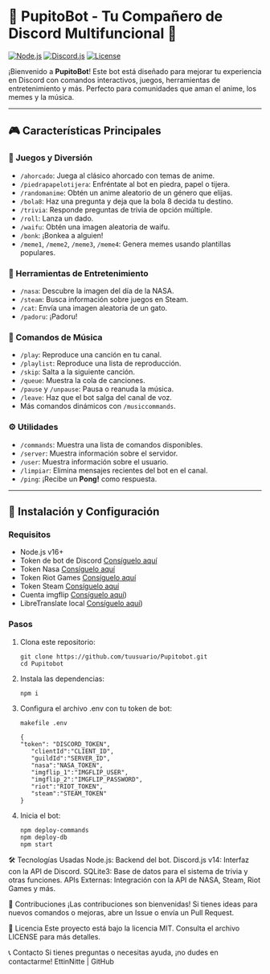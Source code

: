 # 🐻 PupitoBot - Tu Compañero de Discord Multifuncional 🐻

[![Node.js](https://img.shields.io/badge/Node.js-v16%2B-green)](https://nodejs.org/) 
[![Discord.js](https://img.shields.io/badge/Discord.js-v14-blue)](https://discord.js.org/) 
[![License](https://img.shields.io/badge/License-MIT-yellow)](./LICENSE)

¡Bienvenido a **PupitoBot**! Este bot está diseñado para mejorar tu experiencia en Discord con comandos interactivos, juegos, herramientas de entretenimiento y más. Perfecto para comunidades que aman el anime, los memes y la música.

---

## 🎮 Características Principales

### 👾 Juegos y Diversión
- `/ahorcado`: Juega al clásico ahorcado con temas de anime.
- `/piedrapapelotijera`: Enfréntate al bot en piedra, papel o tijera.
- `/randomanime`: Obtén un anime aleatorio de un género que elijas.
- `/bola8`: Haz una pregunta y deja que la bola 8 decida tu destino.
- `/trivia`: Responde preguntas de trivia de opción múltiple.
- `/roll`: Lanza un dado.
- `/waifu`: Obtén una imagen aleatoria de waifu.
- `/bonk`: ¡Bonkea a alguien!
- `/meme1`, `/meme2`, `/meme3`, `/meme4`: Genera memes usando plantillas populares.

### 🌌 Herramientas de Entretenimiento
- `/nasa`: Descubre la imagen del día de la NASA.
- `/steam`: Busca información sobre juegos en Steam.
- `/cat`: Envía una imagen aleatoria de un gato.
- `/padoru`: ¡Padoru!

### 🎵 Comandos de Música
- `/play`: Reproduce una canción en tu canal.
- `/playlist`: Reproduce una lista de reproducción.
- `/skip`: Salta a la siguiente canción.
- `/queue`: Muestra la cola de canciones.
- `/pause` y `/unpause`: Pausa o reanuda la música.
- `/leave`: Haz que el bot salga del canal de voz.
- Más comandos dinámicos con `/musiccommands`.

### ⚙️ Utilidades
- `/commands`: Muestra una lista de comandos disponibles.
- `/server`: Muestra información sobre el servidor.
- `/user`: Muestra información sobre el usuario.
- `/limpiar`: Elimina mensajes recientes del bot en el canal.
- `/ping`: ¡Recibe un **Pong!** como respuesta.

---

## 🐻 Instalación y Configuración

### Requisitos
- Node.js v16+
- Token de bot de Discord [Consíguelo aquí](https://discord.com/developers/applications)
- Token Nasa  [Consíguelo aquí](https://api.nasa.gov/)
- Token Riot Games  [Consíguelo aquí](https://developer.riotgames.com/)
- Token Steam  [Consíguelo aquí](https://steamcommunity.com/dev?l=spanish)
- Cuenta imgflip  [Consíguelo aquí](https://imgflip.com/))
- LibreTranslate local  [Consíguelo aquí](https://github.com/LibreTranslate/LibreTranslate))

### Pasos
1. Clona este repositorio:
   ```
   git clone https://github.com/tuusuario/Pupitobot.git
   cd Pupitobot
   ``` 
2. Instala las dependencias:
   ```
   npm i
   ```
3. Configura el archivo .env con tu token de bot:
    ```
    makefile .env
    ```
    ```
    {
   	"token": "DISCORD_TOKEN",
       "clientId":"CLIENT_ID",
       "guildId":"SERVER_ID",
       "nasa":"NASA_TOKEN",
       "imgflip_1":"IMGFLIP_USER",
       "imgflip_2":"IMGFLIP_PASSWORD",
       "riot":"RIOT_TOKEN",
       "steam":"STEAM_TOKEN"
   }
    ```
4. Inicia el bot:
    ```
    npm deploy-commands
    npm deploy-db
    npm start
    
    ```
🛠 Tecnologías Usadas
Node.js: Backend del bot.
Discord.js v14: Interfaz con la API de Discord.
SQLite3: Base de datos para el sistema de trivia y otras funciones.
APIs Externas: Integración con la API de NASA, Steam, Riot Games y más.

📝 Contribuciones
¡Las contribuciones son bienvenidas! Si tienes ideas para nuevos comandos o mejoras, abre un Issue o envía un Pull Request.

📄 Licencia
Este proyecto está bajo la licencia MIT. Consulta el archivo LICENSE para más detalles.

📞 Contacto
Si tienes preguntas o necesitas ayuda, ¡no dudes en contactarme!
EttinNitte | GitHub
